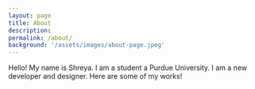 ```yaml
---
layout: page
title: About
description:  
permalink: /about/
background: '/assets/images/about-page.jpeg'
---
```


Hello! My name is Shreya. I am a student a Purdue University. I am a new developer and designer. Here are some of my works!


